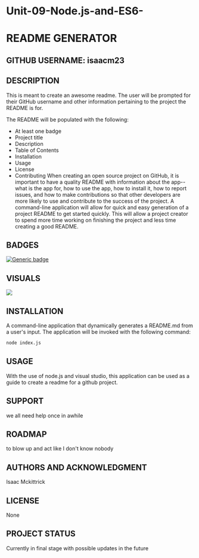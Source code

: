 # Unit-09-Node.js-and-ES6-
# README GENERATOR
## GITHUB USERNAME: isaacm23
## DESCRIPTION
This is meant to create an awesome readme. The user will be prompted for their GitHub username and other information pertaining to the project the README is for.

The README will be populated with the following:

* At least one badge
* Project title
* Description
* Table of Contents
* Installation
* Usage
* License
* Contributing
When creating an open source project on GitHub, it is important to have a quality README with information about the app--what is the app for, how to use the app, how to install it, how to report issues, and how to make contributions so that other developers are more likely to use and contribute to the success of the project. A command-line application will allow for quick and easy generation of a project README to get started quickly. This will allow a project creator to spend more time working on finishing the project and less time creating a good README.

## BADGES 
[![Generic badge](https://img.shields.io/badge/Awesome-Cool-blue.svg)](https://shields.io/)
## VISUALS 
![](/images/finalreadme.gif)
## INSTALLATION 
A command-line application that dynamically generates a README.md from a user's input. The application will be invoked with the following command:
```sh
node index.js
```
## USAGE 
With the use of node.js and visual studio, this application can be used as a guide to create a readme for a github project.
## SUPPORT 
we all need help once in awhile
## ROADMAP 
to blow up and act like I don't know nobody
## AUTHORS AND ACKNOWLEDGMENT 
Isaac Mckittrick
## LICENSE 
None
## PROJECT STATUS 
Currently in final stage with possible updates in the future 


